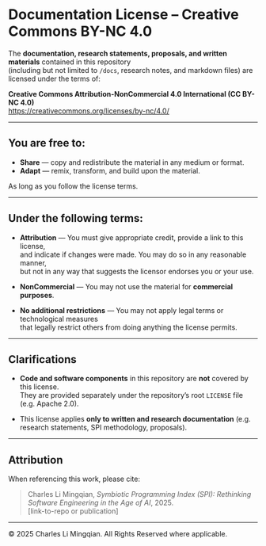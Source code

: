 # Documentation License – Creative Commons BY-NC 4.0

The **documentation, research statements, proposals, and written materials** contained in this repository  
(including but not limited to `/docs`, research notes, and markdown files) are licensed under the terms of:

**Creative Commons Attribution-NonCommercial 4.0 International (CC BY-NC 4.0)**  
<https://creativecommons.org/licenses/by-nc/4.0/>

---

## You are free to:
- **Share** — copy and redistribute the material in any medium or format.  
- **Adapt** — remix, transform, and build upon the material.  

As long as you follow the license terms.

---

## Under the following terms:
- **Attribution** — You must give appropriate credit, provide a link to this license,  
  and indicate if changes were made. You may do so in any reasonable manner,  
  but not in any way that suggests the licensor endorses you or your use.  

- **NonCommercial** — You may not use the material for **commercial purposes**.  

- **No additional restrictions** — You may not apply legal terms or technological measures  
  that legally restrict others from doing anything the license permits.  

---

## Clarifications
- **Code and software components** in this repository are **not** covered by this license.  
  They are provided separately under the repository’s root `LICENSE` file (e.g. Apache 2.0).  

- This license applies **only to written and research documentation** (e.g. research statements, SPI methodology, proposals).  

---

## Attribution
When referencing this work, please cite:

> Charles Li Mingqian, *Symbiotic Programming Index (SPI): Rethinking Software Engineering in the Age of AI*, 2025.  
> [link-to-repo or publication]

---

© 2025 Charles Li Mingqian. All Rights Reserved where applicable.
